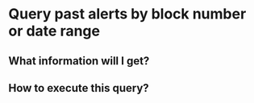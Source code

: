 # Query past alerts by block number or date range

## What information will I get?



## How to execute this query?



